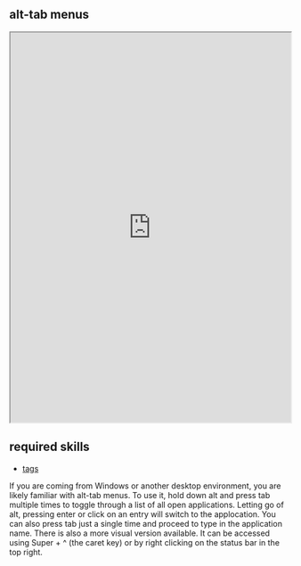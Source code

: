 ## alt-tab menus   

<div align="center">
    <iframe width="100%" height="700px" src="https://www.youtube.com/embed/V9zdW9ikStQ" frameborder="10" allow="accelerometer; autoplay; encrypted-media; gyroscope; picture-in-picture" allowfullscreen></iframe>
</div>

## required skills

<ul class="actions">
    <li><a href="https://instantos.io/instantos.io/youtube/tags" class="button special icon fa-youtube">tags</a></li>
</ul>

If you are coming from Windows or another desktop environment, you are likely familiar with alt-tab menus. 
To use it, hold down alt and press tab multiple times to toggle through a list of all open applications. Letting go of alt, pressing enter or click on an entry will switch to the applocation. 
You can also press tab just a single time and proceed to type in the application name. 
There is also a more visual version available. It can be accessed using Super + ^ (the caret key) or by right clicking on the status bar in the top right. 